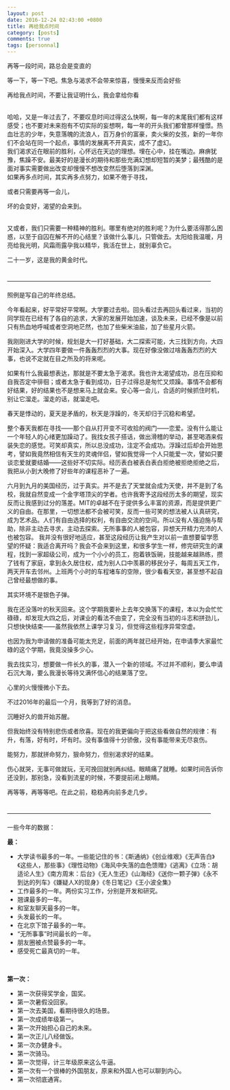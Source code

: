 ```yaml
---
layout: post
date: 2016-12-24 02:43:00 +0800
title: 再给我点时间
category: [posts]
comments: true
tags: [personnal]
---
```

再等一段时间，路总会是变直的

等一下，等一下吧。焦急与渴求不会带来惊喜，慢慢来反而会好些

再给我点时间，不要让我证明什么，我会拿给你看

<br>
哈哈，又是一年过去了，不要叹息时间过得这么快啊，每一年的末尾我们都有这样感受；也不要对未来抱有不切实际的妄想啊，每一年的开头我们都曾那样憧憬。热血壮志的少年，失意落魄的流浪人，百万身价的富豪，卖火柴的女孩，新的一年你们不会站在同一个起点，事情的发展离不开真实，成不了虚幻。

<br>
我们渴求近在眼前的胜利，心怀远在天边的理想。埋在心中，挂在嘴边。麻痹犹豫，焦躁不安。最美好的是漫长的期待和那些充满幻想却短暂的美梦；最残酷的是面对事实需要做出改变却慢慢不想改变然后堕落到深渊。

<br>
如果再多点时间，其实再多点努力，如果不倦于寻找，

或者只需要再等一会儿，

坏的会变好，渴望的会来到。

<br>
又或者，我们只需要一种精神的胜利。哪里有绝对的胜利呢？为什么要活得那么困惑，以至于自囚在解不开的心结里？该做什么事儿，只管做去。太阳给我温暖，月亮给我光明，风霜雨露孕我以精华，我活在世上，就别辜负它。

二十一岁，这是我的黄金时代。

<br>
——————————————————————————————————

照例是写自己的年终总结。


今年看起来，好平常好平常啊。大学要过去啦。回头看过去再回头看过来，当初的同学现在已经有了各自的追求，大家的发展开始加速，谈及未来，已经不像是以前只有热血地呼喊或者空洞地茫然，也加了些柴米油盐，加了些星月火箭。


我刚刚进大学的时候，规划是大一打好基础，大二探索可能，大三找到方向，大四开始深入。大学四年要做一件轰轰烈烈的大事。现在好像没做过啥轰轰烈烈的大事，也说不定就在目之所及的将来呢。


如果有什么我最想表达，那就是不要太急于渴求。我也许太渴望成功，总在压抑和自我否定中徘徊；或者太急于看到成功，日子过得总是匆忙又烦躁。事情不会都有好结果，好的结果也不是想来马上就会来。安心等一会儿，合适的时候抓住时机，别让它溜走。溜走的话，就溜走吧。


春天是悸动的，夏天是矛盾的，秋天是浮躁的，冬天却归于沉稳和希望。


整个春天我都在寻找——那个自从打开变不可收拾的阀门——恋爱。没有什么能让一个年轻人的心绪更加躁动了。我找女孩子搭话，做出滑稽的举动，甚至喝酒来假装失恋的感觉。可笑却真实，所以总没成功，注定不会成功。浮躁过后却会开始思考，譬如我竟然相信有天生的灵魂伴侣，譬如我觉得一个人只能爱一次，譬如只要谈恋爱就要结婚——这些好不切实际。经历表白被表白表白拒绝被拒绝拒绝之后，我把从小到大晚修了好些年的课程恶补了一遍。


六月到九月的美国经历，过于真实。并不是去了天堂就会成为天使，并不是到了名校，我就自然变成一个金字塔顶尖的学者。也许我寄予这段经历太多的期望，现实反而让我感到过分的落差。MIT的卓越不在于提供多么丰富的资源，而是提供更广义的自由。在那里，一切想法都不会被可笑，反而一些可笑的想法被人认真研究，成为艺术品。人们有自由选择的权利，有自由交流的空间。所以没有人强迫施与帮助，除非主动去寻求，主动去探索。无所事事的人被包容，异想天开精力充沛的人也被包容。
我并没有很好地适应，甚至这段经历让我产生对以前一直想要留学愿望的怀疑：我适合离开吗？我会不会来到这里，和很多学生一样，修完研究生的课程，找到一家超级公司，成为一个小小的员工，抱着铁饭碗，技能越来越熟练，攒了钱有了家庭，拿到永久居住权，成为别人口中羡慕的移民分子，每周五天工作，两天开车去邻州。上班两个小时的车程堵车的空隙，很少看看天空，甚至想不起自己曾经最想做的事。

其实环境不是银色子弹。


我在还没落叶的秋天回来。这个学期我要补上去年交换落下的课程，本以为会忙忙碌碌，却发现大四之后，对课业的看法不由变了，完全没有当初的斗志和拼劲儿，只想快快结束——虽然我依然上课学习复习，但觉得这些程序异常空虚。

也因为我为申请做的准备可能太充足，前面的两年就已经开始，在申请季大家最忙碌的这个学期，我竟没操多少心。

我去找实习，想要做一件长久的事，潜入一个新的领域。不过并不顺利，要么申请石沉大海，要么我漫长等待又满怀信心的结果落了空。


心里的火慢慢微小下去。

不过2016年的最后一个月，我等到了好的消息。

沉睡好久的兽开始苏醒。

但我始终没有特别悲伤或者欣喜。现在的我更偏向于把这些看做自然的规律：有升，有落，好有时，坏有时。没有事值得十分骄傲，没有事能带来无尽哀伤。

能努力，那就拼命努力，狠命努力，但别渴求好的结果。

伤心就哭，无事可做就玩，无可挽回就别再纠结。眼睛痛了就睡。如果时间告诉你还没到，那别急，没看到流星的时候，不要提前闭上眼睛。

再等等，再等等吧。在此之前，稳稳再向前多走几步。

<br>
——————————————————————————————————

一些今年的数据：

<strong>最：</strong>

- 大学读书最多的一年。一些能记住的书：《斯通纳》《创业维艰》《无声告白》《这些人，那些事》《理性动物》《海风中失落的血色馈赠》《逃离》《立场：胡适论人生》《南方周末：后台》《无人生还》《山海经》《送你一颗子弹》《永不到达的列车》《嫌疑人X的现身》《冬日笔记》《王小波全集》
- 工作最多的一年。两份实习工作，分别是开发和研究。
- 翘课最多的一年。
- 和室友聊天最多的一年。
- 头发最长的一年。
- 在北京下馆子最多的一年。
- “无所事事”时间最长的一年。
- 朋友圈被点赞最多的一年。
- 感受死亡最真切的一年。
<br>


<strong>第一次：</strong>

- 第一次获得奖学金，国奖。
- 第一次暑假没回家。
- 第一次去美国，看期待很久的场景。
- 第一次成绩年级第一。
- 第一次开始担心自己的未来。
- 第一次正儿八经做饭。
- 第一次办健身卡。
- 第一次骑马。
- 第一次觉得，计三年级原来这么牛逼。
- 第一次有一个很棒的外国朋友，原来和外国人也可以聊到内心。
- 第一次彻底通宵。
